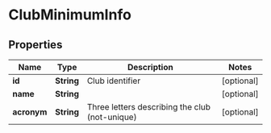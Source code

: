 

# ClubMinimumInfo


## Properties

| Name | Type | Description | Notes |
|------------ | ------------- | ------------- | -------------|
|**id** | **String** | Club identifier |  [optional] |
|**name** | **String** |  |  [optional] |
|**acronym** | **String** | Three letters describing the club (not-unique) |  [optional] |



